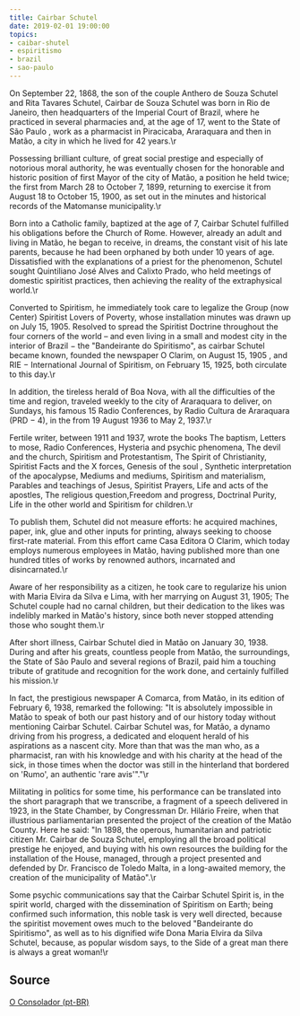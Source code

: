 ```yaml
---
title: Cairbar Schutel
date: 2019-02-01 19:00:00
topics: 
- caibar-shutel
- espiritismo
- brazil
- sao-paulo
---
```


On September 22, 1868, the son of the couple Anthero de Souza Schutel and Rita Tavares Schutel, Cairbar de Souza Schutel was born in Rio de Janeiro, then headquarters of the Imperial Court of Brazil, where he practiced in several pharmacies and, at the age of 17, went to the State of São Paulo , work as a pharmacist in Piracicaba, Araraquara and then in Matão, a city in which he lived for 42 years.\r

Possessing brilliant culture, of great social prestige and especially of notorious moral authority, he was eventually chosen for the honorable and historic position of first Mayor of the city of Matão, a position he held twice; the first from March 28 to October 7, 1899, returning to exercise it from August 18 to October 15, 1900, as set out in the minutes and historical records of the Matomanse municipality.\r

Born into a Catholic family, baptized at the age of 7, Cairbar Schutel fulfilled his obligations before the Church of Rome. However, already an adult and living in Matão, he began to receive, in dreams, the constant visit of his late parents, because he had been orphaned by both under 10 years of age. Dissatisfied with the explanations of a priest for the phenomenon, Schutel sought Quintiliano José Alves and Calixto Prado, who held meetings of domestic spiritist practices, then achieving the reality of the extraphysical world.\r

Converted to Spiritism, he immediately took care to legalize the Group (now Center) Spiritist Lovers of Poverty, whose installation minutes was drawn up on July 15, 1905. Resolved to spread the Spiritist Doctrine throughout the four corners of the world – and even living in a small and modest city in the interior of Brazil − the "Bandeirante do Spiritismo", as cairbar Schutel became known, founded the newspaper O Clarim, on August 15, 1905 , and RIE − International Journal of Spiritism, on February 15, 1925, both circulate to this day.\r

In addition, the tireless herald of Boa Nova, with all the difficulties of the time and region, traveled weekly to the city of Araraquara to deliver, on Sundays, his famous 15 Radio Conferences, by Radio Cultura de Araraquara (PRD − 4), in the from 19 August 1936 to May 2, 1937.\r

Fertile writer, between 1911 and 1937, wrote the books The baptism, Letters to mose, Radio Conferences, Hysteria and psychic phenomena, The devil and the church, Spiritism and Protestantism, The Spirit of Christianity, Spiritist Facts and the X forces, Genesis of the soul , Synthetic interpretation of the apocalypse, Mediums and mediums, Spiritism and materialism, Parables and teachings of Jesus, Spiritist Prayers, Life and acts of the apostles, The religious question,Freedom and progress, Doctrinal Purity, Life in the other world and Spiritism for children.\r

To publish them, Schutel did not measure efforts: he acquired machines, paper, ink, glue and other inputs for printing, always seeking to choose first-rate material. From this effort came Casa Editora O Clarim, which today employs numerous employees in Matão, having published more than one hundred titles of works by renowned authors, incarnated and disincarnated.\r

Aware of her responsibility as a citizen, he took care to regularize his union with Maria Elvira da Silva e Lima, with her marrying on August 31, 1905; The Schutel couple had no carnal children, but their dedication to the likes was indelibly marked in Matão's history, since both never stopped attending those who sought them.\r

After short illness, Cairbar Schutel died in Matão on January 30, 1938. During and after his greats, countless people from Matão, the surroundings, the State of São Paulo and several regions of Brazil, paid him a touching tribute of gratitude and recognition for the work done, and certainly fulfilled his mission.\r

In fact, the prestigious newspaper A Comarca, from Matão, in its edition of February 6, 1938, remarked the following: "It is absolutely impossible in Matão to speak of both our past history and of our history today without mentioning Cairbar Schutel. Cairbar Schutel was, for Matão, a dynamo driving from his progress, a dedicated and eloquent herald of his aspirations as a nascent city. More than that was the man who, as a pharmacist, ran with his knowledge and with his charity at the head of the sick, in those times when the doctor was still in the hinterland that bordered on 'Rumo', an authentic 'rare avis'"."\r

Militating in politics for some time, his performance can be translated into the short paragraph that we transcribe, a fragment of a speech delivered in 1923, in the State Chamber, by Congressman Dr. Hilário Freire, when that illustrious parliamentarian presented the project of the creation of the Matão County. Here he said: "In 1898, the operous, humanitarian and patriotic citizen Mr. Cairbar de Souza Schutel, employing all the broad political prestige he enjoyed, and buying with his own resources the building for the installation of the House, managed, through a project presented and defended by Dr. Francisco de Toledo Malta, in a long-awaited memory, the creation of the municipality of Matão".\r

Some psychic communications say that the Cairbar Schutel Spirit is, in the spirit world, charged with the dissemination of Spiritism on Earth; being confirmed such information, this noble task is very well directed, because the spiritist movement owes much to the beloved "Bandeirante do Spiritismo", as well as to his dignified wife Dona Maria Elvira da Silva Schutel, because, as popular wisdom says, to the Side of a great man there is always a great woman!\r

## Source
[O Consolador (pt-BR)](http://www.oconsolador.com.br/linkfixo/biografias/cairbarschutel.html)



